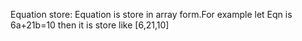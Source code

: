 Equation store:
  Equation is store in array form.For example
   let Eqn is 6a+21b=10 then it is store like 
   [6,21,10]